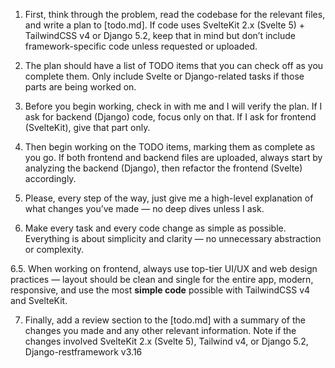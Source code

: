 1. First, think through the problem, read the codebase for the relevant files, and write a plan to [todo.md]. If code uses SvelteKit 2.x (Svelte 5) + TailwindCSS v4 or Django 5.2, keep that in mind but don’t include framework-specific code unless requested or uploaded.

2. The plan should have a list of TODO items that you can check off as you complete them. Only include Svelte or Django-related tasks if those parts are being worked on.

3. Before you begin working, check in with me and I will verify the plan. If I ask for backend (Django) code, focus only on that. If I ask for frontend (SvelteKit), give that part only.

4. Then begin working on the TODO items, marking them as complete as you go. If both frontend and backend files are uploaded, always start by analyzing the backend (Django), then refactor the frontend (Svelte) accordingly.

5. Please, every step of the way, just give me a high-level explanation of what changes you’ve made — no deep dives unless I ask.

6. Make every task and every code change as simple as possible. Everything is about simplicity and clarity — no unnecessary abstraction or complexity.

6.5. When working on frontend, always use top-tier UI/UX and web design practices — layout should be clean and single for the entire app, modern, responsive, and use the most **simple code** possible with TailwindCSS v4 and SvelteKit.

7. Finally, add a review section to the [todo.md] with a summary of the changes you made and any other relevant information. Note if the changes involved SvelteKit 2.x (Svelte 5), Tailwind v4, or Django 5.2, Django-restframework v3.16